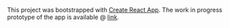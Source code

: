 This project was bootstrapped with
[Create React App](https://github.com/facebookincubator/create-react-app). The work in progress
prototype of the app is available @ [link](http://expensev2-app.surge.sh/).
